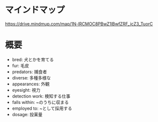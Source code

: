 # マインドマップ
https://drive.mindmup.com/map/1N-lRCMOC8PBwZ1lBwfZRF_jcZ3_TuorC

# 概要

- bred: 犬とかを育てる
- fur: 毛皮
- predators: 捕食者
- diverse: 多種多様な
- appearances: 外観
- eyesight: 視力
- detection work: 検知する仕事
- falls within: ~のうちに収まる
- employed to: ~として採用する
- dosage: 投薬量